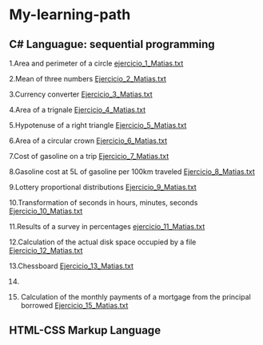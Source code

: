 # My-learning-path

## C# Languague: sequential programming

1.Area and perimeter of a circle
	[ejercicio_1_Matias.txt](https://github.com/Matias-14/My-learning-path/files/10907174/ejercicio_1_Matias.txt)

2.Mean of three numbers
  [Ejercicio_2_Matias.txt](https://github.com/Matias-14/My-learning-path/files/10907057/Ejercicio_2_Matias.txt)
  
3.Currency converter
  [Ejercicio_3_Matias.txt](https://github.com/Matias-14/My-learning-path/files/10907074/Ejercicio_3_Matias.txt)
  
4.Area of a trignale
  [Ejercicio_4_Matias.txt](https://github.com/Matias-14/My-learning-path/files/10907155/Ejercicio_4_Matias.txt)
  
5.Hypotenuse of a right triangle
  [Ejercicio_5_Matias.txt](https://github.com/Matias-14/My-learning-path/files/10907158/Ejercicio_5_Matias.txt)
  
6.Area of a circular crown
  [Ejercicio_6_Matias.txt](https://github.com/Matias-14/My-learning-path/files/10907161/Ejercicio_6_Matias.txt)

7.Cost of gasoline on a trip
  [Ejercicio_7_Matias.txt](https://github.com/Matias-14/My-learning-path/files/10907163/Ejercicio_7_Matias.txt)

8.Gasoline cost at 5L of gasoline per 100km traveled
  [Ejercicio_8_Matias.txt](https://github.com/Matias-14/My-learning-path/files/10907164/Ejercicio_8_Matias.txt)

9.Lottery proportional distributions
  [Ejercicio_9_Matias.txt](https://github.com/Matias-14/My-learning-path/files/10907167/Ejercicio_9_Matias.txt)

10.Transformation of seconds in hours, minutes, seconds
  [Ejercicio_10_Matias.txt](https://github.com/Matias-14/My-learning-path/files/10907168/Ejercicio_10_Matias.txt)

11.Results of a survey in percentages
  [ejercicio_11_Matias.txt](https://github.com/Matias-14/My-learning-path/files/10907241/ejercicio_11_Matias.txt)

 
12.Calculation of the actual disk space occupied by a file
  [Ejercicio_12_Matias.txt](https://github.com/Matias-14/My-learning-path/files/10907239/Ejercicio_12_Matias.txt)

13.Chessboard
  [Ejercicio_13_Matias.txt](https://github.com/Matias-14/My-learning-path/files/10907238/Ejercicio_13_Matias.txt)

14.


15. Calculation of the monthly payments of a mortgage from the principal borrowed
  [Ejercicio_15_Matias.txt](https://github.com/Matias-14/My-learning-path/files/10907244/Ejercicio_15_Matias.txt)


## HTML-CSS Markup Language

